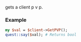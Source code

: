 gets a client p v p.
### Example

```perl
my $val = $client->GetPVP();
quest::say($val); # Returns bool
```